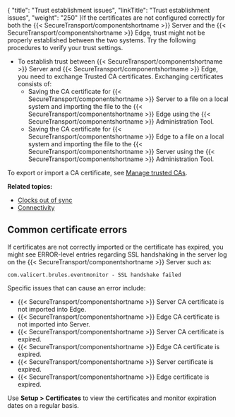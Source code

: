 {
    "title": "Trust establishment issues",
    "linkTitle": "Trust establishment issues",
    "weight": "250"
}If the certificates are not configured correctly for both the {{< SecureTransport/componentshortname  >}} Server and the {{< SecureTransport/componentshortname  >}} Edge, trust might not be properly established between the two systems. Try the following procedures to verify your trust settings.

-   To establish trust between {{< SecureTransport/componentshortname >}} Server and {{< SecureTransport/componentshortname >}} Edge, you need to exchange Trusted CA certificates. Exchanging certificates consists of:  
    -   Saving the CA certificate for {{< SecureTransport/componentshortname >}} Server to a file on a local system and importing the file to the {{< SecureTransport/componentshortname >}} Edge using the {{< SecureTransport/componentshortname >}} Administration Tool.
    -   Saving the CA certificate for {{< SecureTransport/componentshortname >}} Edge to a file on a local system and importing the file to the {{< SecureTransport/componentshortname >}} Server using the {{< SecureTransport/componentshortname >}} Administration Tool.

To export or import a CA certificate, see [Manage trusted CAs](../../../c_st_setup/c_st_certificates/t_st_trustedcas#top).

**Related topics:**

-   [Clocks out of sync](../c_st_clocks_out_of_sync)
-   [Connectivity](../c_st_connectivity)

## Common certificate errors

If certificates are not correctly imported or the certificate has expired, you might see ERROR-level entries regarding SSL handshaking in the server log on the {{< SecureTransport/componentshortname  >}} Server such as:

`com.valicert.brules.eventmonitor - SSL handshake failed`

Specific issues that can cause an error include:

-   {{< SecureTransport/componentshortname >}} Server CA certificate is not imported into Edge.
-   {{< SecureTransport/componentshortname >}} Edge CA certificate is not imported into Server.
-   {{< SecureTransport/componentshortname >}} Server CA certificate is expired.
-   {{< SecureTransport/componentshortname >}} Edge CA certificate is expired.
-   {{< SecureTransport/componentshortname >}} Server certificate is expired.
-   {{< SecureTransport/componentshortname >}} Edge certificate is expired.

Use **Setup &gt; Certificates** to view the certificates and monitor expiration dates on a regular basis.
